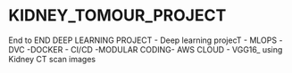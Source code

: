 # KIDNEY_TOMOUR_PROJECT
End to END DEEP LEARNING PROJECT - Deep learning projecT - MLOPS -DVC -DOCKER - CI/CD -MODULAR CODING- AWS CLOUD - VGG16_ using Kidney CT scan images
